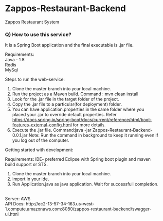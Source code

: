 # Zappos-Restaurant-Backend
Zappos Restaurant System

### Q) How to use this service?

It is a Spring Boot application and the final executable is .jar file. 

Requirements:
<br>Java - 1.8
<br>Redis
<br>MySql

Steps to run the web-service:
1) Clone the master branch into your local machine.
2) Run the project as a Maven build. 
Command : mvn clean install
3) Look for the .jar file in the target folder of the project. 
4) Copy the .jar file to a particular(for deployment) folder.
5) You can have application.properties in the same folder where you placed your .jar to override default properties. Refer https://docs.spring.io/spring-boot/docs/current/reference/html/boot-features-external-config.html for more details.
6) Execute the .jar file.
   Command:java -jar Zappos-Restaurant-Backend-0.0.1.jar
Note: Run the command in background to keep it running even if you log out of the computer.

Getting started with development:

Requirements:
IDE- preferred Eclipse with Spring boot plugin and maven build support or STS.

1) Clone the master branch into your local machine.
2) Import in your ide.
3) Run Application.java as java application. Wait for successfull completion.

<br>
Server: AWS
<br>API Docs: http://ec2-13-57-34-163.us-west-1.compute.amazonaws.com:8080/zappos-restaurant-backend/swagger-ui.html
